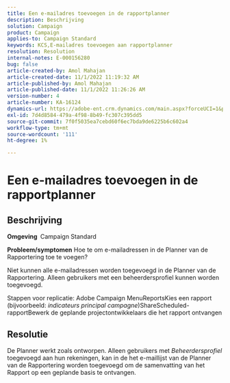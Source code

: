 ```yaml
---
title: Een e-mailadres toevoegen in de rapportplanner
description: Beschrijving
solution: Campaign
product: Campaign
applies-to: Campaign Standard
keywords: KCS,E-mailadres toevoegen aan rapportplanner
resolution: Resolution
internal-notes: E-000156280
bug: false
article-created-by: Amol Mahajan
article-created-date: 11/1/2022 11:19:32 AM
article-published-by: Amol Mahajan
article-published-date: 11/1/2022 11:26:26 AM
version-number: 4
article-number: KA-16124
dynamics-url: https://adobe-ent.crm.dynamics.com/main.aspx?forceUCI=1&pagetype=entityrecord&etn=knowledgearticle&id=3863ba0a-d759-ed11-9561-6045bd006f95
exl-id: 7d4d8584-479a-4f98-8b49-fc307c395dd5
source-git-commit: 7f0f5035ea7cebd60f6ec7bda9de6225b6c602a4
workflow-type: tm+mt
source-wordcount: '111'
ht-degree: 1%

---
```


# Een e-mailadres toevoegen in de rapportplanner

## Beschrijving

<b>Omgeving </b>
Campaign Standard


<b>Probleem/symptomen</b>
Hoe te om e-mailadressen in de Planner van de Rapportering toe te voegen?

Niet kunnen alle e-mailadressen worden toegevoegd in de Planner van de Rapportering. Alleen gebruikers met een beheerdersprofiel kunnen worden toegevoegd.

Stappen voor replicatie: Adobe Campaign MenuReportsKies een rapport (bijvoorbeeld: *indicateurs principal campagne*)ShareScheduled-rapportBewerk de geplande projectontwikkelaars die het rapport ontvangen


## Resolutie


De Planner werkt zoals ontworpen. Alleen gebruikers met *Beheerdersprofiel* toegevoegd aan hun rekeningen, kan in de het e-maillijst van de Planner van de Rapportering worden toegevoegd om de samenvatting van het Rapport op een geplande basis te ontvangen.
